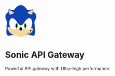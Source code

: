 <img src="./docs/image/sonic-api-gateway.png" alt="Sonic API Gateway" width="20%"/>

# Sonic API Gateway

Powerful API gateway with Ultra-high performance.
